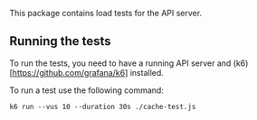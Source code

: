 This package contains load tests for the API server.

## Running the tests

To run the tests, you need to have a running API server and (k6)[https://github.com/grafana/k6] installed.

To run a test use the following command:

```
k6 run --vus 10 --duration 30s ./cache-test.js
```
